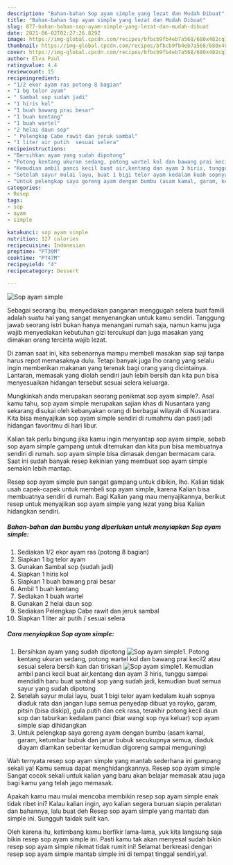 ```yaml
---
description: "Bahan-bahan Sop ayam simple yang lezat dan Mudah Dibuat"
title: "Bahan-bahan Sop ayam simple yang lezat dan Mudah Dibuat"
slug: 877-bahan-bahan-sop-ayam-simple-yang-lezat-dan-mudah-dibuat
date: 2021-06-02T02:27:26.829Z
image: https://img-global.cpcdn.com/recipes/bfbcb9fb4eb7a568/680x482cq70/sop-ayam-simple-foto-resep-utama.jpg
thumbnail: https://img-global.cpcdn.com/recipes/bfbcb9fb4eb7a568/680x482cq70/sop-ayam-simple-foto-resep-utama.jpg
cover: https://img-global.cpcdn.com/recipes/bfbcb9fb4eb7a568/680x482cq70/sop-ayam-simple-foto-resep-utama.jpg
author: Elva Paul
ratingvalue: 4.4
reviewcount: 15
recipeingredient:
- "1/2 ekor ayam ras potong 8 bagian"
- "1 bg telor ayam"
- " Sambal sop sudah jadi"
- "1 hiris kol"
- "1 buah bawang prai besar"
- "1 buah kentang"
- "1 buah wartel"
- "2 helai daun sop"
- " Pelengkap Cabe rawit dan jeruk sambal"
- "1 liter air putih  sesuai selera"
recipeinstructions:
- "Bersihkan ayam yang sudah dipotong"
- "Potong kentang ukuran sedang, potong wartel kol dan bawang prai kecil2 atau sesuai selera bersih kan dan tiriskan"
- "Kemudian ambil panci kecil buat air,kentang dan ayam 3 hiris, tunggu sampai mendidih baru buat sambal sop yang sudah jadi, kemudian buat semua sayur yang sudah dipotong"
- "Setelah sayur mulai layu, buat 1 bigi telor ayam kedalam kuah sopnya diaduk rata dan jangan lupa semua penyedap dibuat ya royko, garam, pitsin (bisa diskip), gula putih dan cek rasa, terakhir potong kecil daun sop dan taburkan kedalam panci (biar wangi sop nya keluar) sop ayam simple siap dihidangkan"
- "Untuk pelengkap saya goreng ayam dengan bumbu (asam kamal, garam, ketumbar bubuk dan janar bubuk secukupnya semua, diaduk diayam diamkan sebentar kemudian digoreng sampai menguning)"
categories:
- Resep
tags:
- sop
- ayam
- simple

katakunci: sop ayam simple 
nutrition: 127 calories
recipecuisine: Indonesian
preptime: "PT39M"
cooktime: "PT47M"
recipeyield: "4"
recipecategory: Dessert

---
```



![Sop ayam simple](https://img-global.cpcdn.com/recipes/bfbcb9fb4eb7a568/680x482cq70/sop-ayam-simple-foto-resep-utama.jpg)

Sebagai seorang ibu, menyediakan panganan menggugah selera buat famili adalah suatu hal yang sangat menyenangkan untuk kamu sendiri. Tanggung jawab seorang istri bukan hanya menangani rumah saja, namun kamu juga wajib menyediakan kebutuhan gizi tercukupi dan juga masakan yang dimakan orang tercinta wajib lezat.

Di zaman  saat ini, kita sebenarnya mampu membeli masakan siap saji tanpa harus repot memasaknya dulu. Tetapi banyak juga lho orang yang selalu ingin memberikan makanan yang terenak bagi orang yang dicintainya. Lantaran, memasak yang diolah sendiri jauh lebih bersih dan kita pun bisa menyesuaikan hidangan tersebut sesuai selera keluarga. 



Mungkinkah anda merupakan seorang penikmat sop ayam simple?. Asal kamu tahu, sop ayam simple merupakan sajian khas di Nusantara yang sekarang disukai oleh kebanyakan orang di berbagai wilayah di Nusantara. Kita bisa menyajikan sop ayam simple sendiri di rumahmu dan pasti jadi hidangan favoritmu di hari libur.

Kalian tak perlu bingung jika kamu ingin menyantap sop ayam simple, sebab sop ayam simple gampang untuk ditemukan dan kita pun bisa membuatnya sendiri di rumah. sop ayam simple bisa dimasak dengan bermacam cara. Saat ini sudah banyak resep kekinian yang membuat sop ayam simple semakin lebih mantap.

Resep sop ayam simple pun sangat gampang untuk dibikin, lho. Kalian tidak usah capek-capek untuk membeli sop ayam simple, karena Kalian bisa membuatnya sendiri di rumah. Bagi Kalian yang mau menyajikannya, berikut resep untuk menyajikan sop ayam simple yang lezat yang bisa Kalian hidangkan sendiri.

<!--inarticleads1-->

##### Bahan-bahan dan bumbu yang diperlukan untuk menyiapkan Sop ayam simple:

1. Sediakan 1/2 ekor ayam ras (potong 8 bagian)
1. Siapkan 1 bg telor ayam
1. Gunakan  Sambal sop (sudah jadi)
1. Siapkan 1 hiris kol
1. Siapkan 1 buah bawang prai besar
1. Ambil 1 buah kentang
1. Sediakan 1 buah wartel
1. Gunakan 2 helai daun sop
1. Sediakan  Pelengkap Cabe rawit dan jeruk sambal
1. Siapkan 1 liter air putih / sesuai selera




<!--inarticleads2-->

##### Cara menyiapkan Sop ayam simple:

1. Bersihkan ayam yang sudah dipotong
<img src="https://img-global.cpcdn.com/steps/997c99f88be5ffbb/160x128cq70/sop-ayam-simple-langkah-memasak-1-foto.jpg" alt="Sop ayam simple">1. Potong kentang ukuran sedang, potong wartel kol dan bawang prai kecil2 atau sesuai selera bersih kan dan tiriskan
<img src="https://img-global.cpcdn.com/steps/147d45e20c97f85e/160x128cq70/sop-ayam-simple-langkah-memasak-2-foto.jpg" alt="Sop ayam simple">1. Kemudian ambil panci kecil buat air,kentang dan ayam 3 hiris, tunggu sampai mendidih baru buat sambal sop yang sudah jadi, kemudian buat semua sayur yang sudah dipotong
1. Setelah sayur mulai layu, buat 1 bigi telor ayam kedalam kuah sopnya diaduk rata dan jangan lupa semua penyedap dibuat ya royko, garam, pitsin (bisa diskip), gula putih dan cek rasa, terakhir potong kecil daun sop dan taburkan kedalam panci (biar wangi sop nya keluar) sop ayam simple siap dihidangkan
1. Untuk pelengkap saya goreng ayam dengan bumbu (asam kamal, garam, ketumbar bubuk dan janar bubuk secukupnya semua, diaduk diayam diamkan sebentar kemudian digoreng sampai menguning)




Wah ternyata resep sop ayam simple yang mantab sederhana ini gampang sekali ya! Kamu semua dapat menghidangkannya. Resep sop ayam simple Sangat cocok sekali untuk kalian yang baru akan belajar memasak atau juga bagi kamu yang telah jago memasak.

Apakah kamu mau mulai mencoba membikin resep sop ayam simple enak tidak ribet ini? Kalau kalian ingin, ayo kalian segera buruan siapin peralatan dan bahannya, lalu buat deh Resep sop ayam simple yang mantab dan simple ini. Sungguh taidak sulit kan. 

Oleh karena itu, ketimbang kamu berfikir lama-lama, yuk kita langsung saja bikin resep sop ayam simple ini. Pasti kamu tak akan menyesal sudah bikin resep sop ayam simple nikmat tidak rumit ini! Selamat berkreasi dengan resep sop ayam simple mantab simple ini di tempat tinggal sendiri,ya!.

